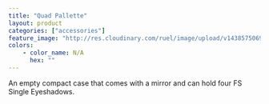 ```yaml
---
title: "Quad Pallette"
layout: product
categories: ["accessories"]
feature_image: "http://res.cloudinary.com/ruel/image/upload/v1438575069/fs/Quad_Palette_PB246448.jpg"
colors:
    - color_name: N/A
      hex: ""
---
```

An empty compact case that comes with a mirror and can hold four FS Single Eyeshadows.